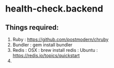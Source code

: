 # health-check.backend

## Things required:
1. Ruby : https://github.com/postmodern/chruby
2. Bundler : gem install bundler
3. Redis : OSX : brew install redis
         : Ubuntu : https://redis.io/topics/quickstart
4.
